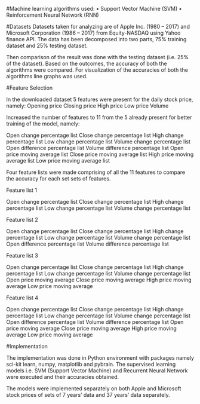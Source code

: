 #Machine learning algorithms used:
•	Support Vector Machine (SVM)
•	Reinforcement Neural Network (RNN)

#Datasets
Datasets taken for analyzing are of Apple Inc. (1980 – 2017) and Microsoft Corporation (1986 – 2017) from Equity-NASDAQ using Yahoo finance API. The data has been decomposed into two parts, 75% training dataset and 25% testing dataset.

Then comparison of the result was done with the testing dataset (i.e. 25% of the dataset). Based on the outcomes, the accuracy of both the algorithms were compared. For visualization of the accuracies of both the algorithms line graphs was used.

#Feature Selection

In the downloaded dataset 5 features were present for the daily stock price, namely:
Opening price
Closing price
High price
Low price
Volume


Increased the number of features to 11 from the 5 already present for better training of the model, namely:

Open change percentage list
Close change percentage list
High change percentage list
Low change percentage list
Volume change percentage list
Open difference percentage list
Volume difference percentage list
Open price moving average list
Close price moving average list
High price moving average list
Low price moving average list

Four feature lists were made comprising of all the 11 features to compare the accuracy for each set sets of features.

Feature list 1

Open change percentage list
Close change percentage list
High change percentage list
Low change percentage list
Volume change percentage list

Feature list 2

Open change percentage list
Close change percentage list
High change percentage list
Low change percentage list
Volume change percentage list
Open difference percentage list
Volume difference percentage list

Feature list 3

Open change percentage list
Close change percentage list
High change percentage list
Low change percentage list
Volume change percentage list
Open price moving average
Close price moving average
High price moving average
Low price moving average

Feature list 4

Open change percentage list
Close change percentage list
High change percentage list
Low change percentage list
Volume change percentage list
Open difference percentage list
Volume difference percentage list
Open price moving average
Close price moving average
High price moving average
Low price moving average

#Implementation

The implementation was done in Python environment with packages namely sci-kit learn, numpy, matplotlib and pybrain. The supervised learning models i.e. SVM (Support Vector Machine) and Recurrent Neural Network were executed and their accuracies obtained.

The models were implemented separately on both Apple and Microsoft stock prices of sets of 7 years’ data and 37 years’ data separately. 
